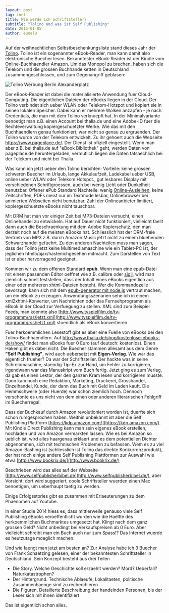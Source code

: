 ```yaml
---
layout: post
tag: inet
title: Wie werde ich Schriftsteller?
subtitle: "Tolino und was ist Self Publishing"
date: 2015-01-05
author: eumel8
---
```


Auf der weihnachtlichen Selbstbeschenkungsliste stand dieses Jahr der <a href="http://www.tolino.de/">Tolino</a>. Tolino ist ein sogenannter eBook-Reader, man kann damit also elektronische Buecher lesen. Bekanntester eBook-Reader ist der Kindle vom Online-Buchhaendler Amazon. Um das Monopol zu brechen, haben sich die Telekom und die grossen Buchhandelketten in Deutschland zusammengeschlossen, und zum Gegenangriff geblasen:<p></p> <img src="https://www.buchreport.de/wp-content/uploads/2013/11/RTEmagicC_thalia_plakatierung_alexanderplatz_800.jpg.jpg" alt="Tolino Werbung Berlin Alexanderplatz" title="Berlin Alexanderplatz" />
<br/>

Der eBook-Reader ist dabei die materialisierte Anwendung fuer Cloud-Computing. Die eigentlichen Dateien der eBooks liegen in der Cloud. Der Tolino verbindet sich ueber WLAN oder Telekom-Hotspot und kopiert sie in seinen lokalen Speicher. Dabei kann er mehrere Wolken anzapfen - je nach Credentials, die man mit dem Tolino verknuepft hat. In der Minimalvariante benoetigt man z.B. einen Account bei thalia.de und eine Adobe-ID fuer die Rechteverwaltung kopiergeschuetzter Werke. Wie das mit den Buchhaendlern genau funktioniert, war nicht so genau zu ergruenden. Der Tolino wurde von der Telekom entwickelt. Zu ihr gehoert auch die Webseite <a href="https://www.pageplace.de/media/client/handshake/index.html#handshake">https://www.pageplace.de/</a>. Der Dienst ist ofiziell eingestellt. Wenn man aber z.B. bei thalia.de auf "eBook Bibliothek" geht, werden Daten von pageplace.de heruntergeladen, vermutlich liegen die Daten tatsaechlich bei der Telekom und nicht bei Thalia.
<p></p>

Was kann ich jetzt ueber den Tolino berichten: 
Vorteile: keine grossen schweren Buecher im Urlaub, lange Akkulaufzeit, Ladekabel ueber USB, online ueber WLAN oder Telekom Hotspot., gut lesbares Display mit verschiedenen Schriftgroessen, auch bei wenig Licht oder Dunkelheit benutzbar. Offener ePub Standard
Nachteile: wenig <a href="http://allesebook.de/how-to/ebook-verleih/">Online-Ausleihen</a>, keine Zeitschriften, PDFs meist nur im Textmode lesbar, Onlinebrowser bei animierten Webseiten nicht benutzbar. Zahl der Onlineanbieter limitiert, kopiergeschuetzte eBooks nicht tauschbar.

Mit DRM hat man vor einiger Zeit bei MP3-Dateien versucht, einen Onlinehandel zu entwickeln. Hat auf Dauer nicht funktioniert, vielleicht faellt dann auch die Beschraenkung mit dem Adobe Kopierschutz, den man derzeit noch auf die meisten eBooks hat. Schliesslich hat der DRM-freie Vertrieb von MP3 z.B. durch Amazon Music jetzt nicht zu einem bluehenden Schwarzhandel gefuehrt.
Zu den anderen Nachteilen muss man sagen, dass der Tolino jetzt keine Multimediamaschine wie ein Tablet-PC ist, der jeglichen html5/ajax/hastenichgesehen mitmacht. Zum Darstellen von Text ist er aber hervorragend geeignet.
<p></p>

Kommen wir zu dem offenen Standard <strong>epub</strong>. Wenn man eine epub-Datei mit einem passenden Editor oeffnet wie z.B. calibre oder <a href="http://code.google.com/p/sigil/">sigil</a>, wird man ziemlich schnell feststellen, dass der Inhalt eines eBooks eigentlich aus einer oder mehreren xhtml-Dateien besteht. Wer die Kommandozeile bevorzugt, kann sich mit dem <a href="https://github.com/LastLeaf/epub-generator">epub-generator mit node.js</a> vertraut machen, um ein eBook zu erzeugen. Anwendungsszenarien sehe ich in einem xml2xhtml-Konverter, um Nachrichten oder das Fernsehprogramm als eBook in der Cloud zur Verfuegung zu stellen. XML sind zum Beispiel Feeds, man koennte also [http://www.tvspielfilm.de/tv-programm/rss/jetzt.xml](http://www.tvspielfilm.de/tv-programm/rss/jetzt.xml) stuendlich als eBook konvertieren.

Fuer herkoemmlichen Lesestoff gibt es aber eine Fuelle von eBooks bei den Tolino-Buchhaendlern. Auf <a href="http://www.thalia.de/shop/kostenlose-ebooks-de/show/">http://www.thalia.de/shop/kostenlose-ebooks-de/show/</a> findet man eBooks fuer 0 Euro (auf deutsch: kostenlos). Einen Haken gibt es dabei nicht. Die Buecher stammen allesamt aus dem Genre <strong>"Self Publishing"</strong>, wird auch uebersetzt mit <strong>Eigen-Verlag</strong>. Wie war das eigentlich frueher? Da war der Schriftsteller. Der hackte was in seine Schreibmaschine, staendig Tip-Ex zur Hand, um Fehler zu korrigieren, irgendwann war das Manuskript vom Buch fertig. Jetzt ging es zum Verlag, da gab es einen Lektor, der den ganzen Kram lesen und korrigieren musste. Dann kam noch eine Redaktion, Marketing, Druckerei, Grosshandel, Einzelhandel, Kunde, der dann das Buch mit Geld im Laden kauft. Die Hemmschwelle (oder Huerde) war schon ziemlich hoch. Dennoch verschonte es uns nicht von dem einen oder anderen literarischen Fehlgriff im Buecherregal. 

Dass der Buchkauf durch Amazon revolutioniert worden ist, duerfte sich schon rumgesprochen haben. Weithin unbekannt ist aber die Self Publishing Plattform [https://kdp.amazon.com/](https://kdp.amazon.com/). Mit Kindle Direct Publishing kann man sein eigenes eBook erstellen, hochladen und von Amazon vermarkten lassen. Wie es bei Amazon so ueblich ist, wird alles haargenau erklaert und es dem potentiellen Dichter abgenommen, sich mit technischen Problemen zu befassen. Wem es zu viel Amazon-Bashing ist (schliesslich ist Tolino das direkte Konkurrenzprodukt), der hat noch einige andere Self Publishing Plattformen zur Auswahl wie etwa [http://www.bookrix.de/](http://www.bookrix.de/)

Beschrieben wird das alles auf der Webseite [http://www.selfpublisherbibel.de](http://www.selfpublisherbibel.de/), aber Vorsicht: dort wird suggeriert, coole Schriftsteller wuerden einen Mac benoetigen, um ueberhaupt taetig zu werden. 

Einige Erfolgsstories gibt es zusammen mit Erlaeuterungen zu dem Phaenomen auf Youtube.
<p></p>

In einer Studie 2014 hiess es, dass mittlerweile genauso viele Self Publishing eBooks veroeffentlicht wurden wie die Haelfte des herkoemmlichen Buchmarktes umgesetzt hat. Klingt nach dem ganz grossen Geld? Nicht unbedingt bei Verkaufspreisen ab 0 Euro. Aber vielleicht schreibt man ein Buch auch nur zum Spass!? Das Internet wuerde es heutzutage moeglich machen.
<p></p>
Und wie faengt man jetzt am besten an? Zur Analyse habe ich 3 Buecher von Frank Schaetzing gelesen, einer der bekanntesten Schriftsteller in Deutschland. Sein Konzept besteht aus drei Teilen
<ul>
 <li>Die Story. Welche Geschichte soll erzaehlt werden? Mord? Ueberfall? Naturkatastrophen?</li>
 <li>Der Hintergrund. Technische Ablaeufe, Lokalitaeten, politische Zusammenhaenge sind zu recherchieren</li>
 <li>Die Figuren. Detailierte Beschreibung der handelnden Personen, bis der Leser sich mit ihnen identifiziert
</li></ul>

Das ist eigentlich schon alles.
